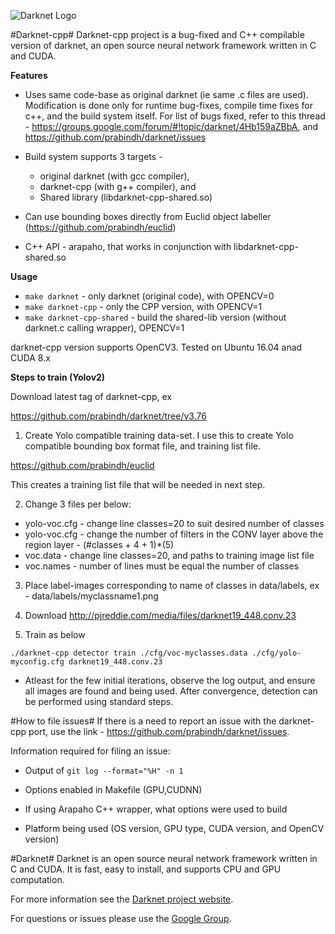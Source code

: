 ![Darknet Logo](http://pjreddie.com/media/files/darknet-black-small.png)

#Darknet-cpp#
Darknet-cpp project is a bug-fixed and C++ compilable version of darknet, an open source neural network framework written in C and CUDA.

**Features**

* Uses same code-base as original darknet (ie same .c files are used). Modification is done only for runtime bug-fixes, compile time fixes for c++, and the build system itself. For list of bugs fixed, refer to this thread - https://groups.google.com/forum/#!topic/darknet/4Hb159aZBbA, and https://github.com/prabindh/darknet/issues

* Build system supports 3 targets - 
  * original darknet (with gcc compiler), 
  * darknet-cpp (with g++ compiler), and 
  * Shared library (libdarknet-cpp-shared.so)

* Can use bounding boxes directly from Euclid object labeller (https://github.com/prabindh/euclid)

* C++ API - arapaho, that works in conjunction with libdarknet-cpp-shared.so

**Usage**

 * `make darknet` - only darknet (original code), with OPENCV=0
 * `make darknet-cpp` - only the CPP version, with OPENCV=1
 * `make darknet-cpp-shared` - build the shared-lib version (without darknet.c calling wrapper), OPENCV=1
 
 darknet-cpp version supports OpenCV3. Tested on Ubuntu 16.04 anad CUDA 8.x

**Steps to train (Yolov2)**

Download latest tag of darknet-cpp, ex

https://github.com/prabindh/darknet/tree/v3.76

1. Create Yolo compatible training data-set. I use this to create Yolo compatible bounding box format file, and training list file. 

https://github.com/prabindh/euclid

This creates a training list file that will be needed in next step.

2. Change 3 files per below:

  * yolo-voc.cfg - change line classes=20 to suit desired number of classes
  * yolo-voc.cfg - change the number of filters in the CONV layer above the region layer - (#classes + 4 + 1)*(5)
  * voc.data - change line classes=20, and paths to training image list file
  * voc.names - number of lines must be equal the number of classes

3. Place label-images corresponding to name of classes in data/labels, ex - data/labels/myclassname1.png

4. Download http://pjreddie.com/media/files/darknet19_448.conv.23

5. Train as below

  `./darknet-cpp detector train ./cfg/voc-myclasses.data ./cfg/yolo-myconfig.cfg darknet19_448.conv.23`

  * Atleast for the few initial iterations, observe the log output, and ensure all images are found and being used. After convergence, detection can be performed using standard steps.

#How to file issues#
If there is a need to report an issue with the darknet-cpp port, use the link - https://github.com/prabindh/darknet/issues.

Information required for filing an issue:

  * Output of `git log --format="%H" -n 1`

  * Options enabled in Makefile (GPU,CUDNN)

  * If using Arapaho C++ wrapper, what options were used to build

  * Platform being used (OS version, GPU type, CUDA version, and OpenCV version)

#Darknet#
Darknet is an open source neural network framework written in C and CUDA. It is fast, easy to install, and supports CPU and GPU computation.

For more information see the [Darknet project website](http://pjreddie.com/darknet).

For questions or issues please use the [Google Group](https://groups.google.com/forum/#!forum/darknet).
